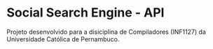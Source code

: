 # Social Search Engine - API

Projeto desenvolvido para a disiciplina de Compiladores (INF1127) da Universidade Católica de Pernambuco.